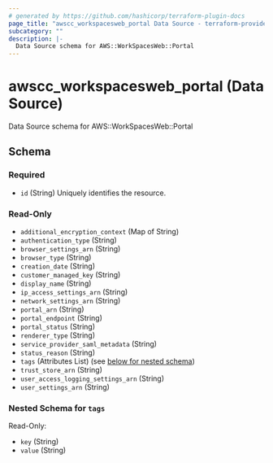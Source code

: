 ```yaml
---
# generated by https://github.com/hashicorp/terraform-plugin-docs
page_title: "awscc_workspacesweb_portal Data Source - terraform-provider-awscc"
subcategory: ""
description: |-
  Data Source schema for AWS::WorkSpacesWeb::Portal
---
```


# awscc_workspacesweb_portal (Data Source)

Data Source schema for AWS::WorkSpacesWeb::Portal



<!-- schema generated by tfplugindocs -->
## Schema

### Required

- `id` (String) Uniquely identifies the resource.

### Read-Only

- `additional_encryption_context` (Map of String)
- `authentication_type` (String)
- `browser_settings_arn` (String)
- `browser_type` (String)
- `creation_date` (String)
- `customer_managed_key` (String)
- `display_name` (String)
- `ip_access_settings_arn` (String)
- `network_settings_arn` (String)
- `portal_arn` (String)
- `portal_endpoint` (String)
- `portal_status` (String)
- `renderer_type` (String)
- `service_provider_saml_metadata` (String)
- `status_reason` (String)
- `tags` (Attributes List) (see [below for nested schema](#nestedatt--tags))
- `trust_store_arn` (String)
- `user_access_logging_settings_arn` (String)
- `user_settings_arn` (String)

<a id="nestedatt--tags"></a>
### Nested Schema for `tags`

Read-Only:

- `key` (String)
- `value` (String)
